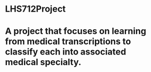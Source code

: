 # LHS712Project
# 
# A project that focuses on learning from medical transcriptions to classify each into associated medical specialty. 
